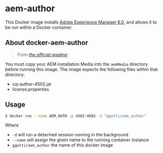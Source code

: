 # aem-author

This Docker image installs [Adobe Experience Manager 6.0](http://docs.adobe.com/docs/en/aem/6-0.html), and allows it
to be run within a Docker container.

## About docker-aem-author

> *From [the official readme](https://github.com/clue/php-redis-server#readme):*

You must copy your AEM installation Media into the `aemMedia` directory before
running this image. The image expects the following files within that directory:
* cq-author-4502.jar
* license.properties

## Usage

```bash
$ docker run --name AEM_AUTH -p 4502:4502 -d "ggotti/aem_author"
```

Where
* `-d` will run a detached session running in the background
* `--name` will assign the given name to the running container instance
* `ggotti/aem_author` the name of this docker image

